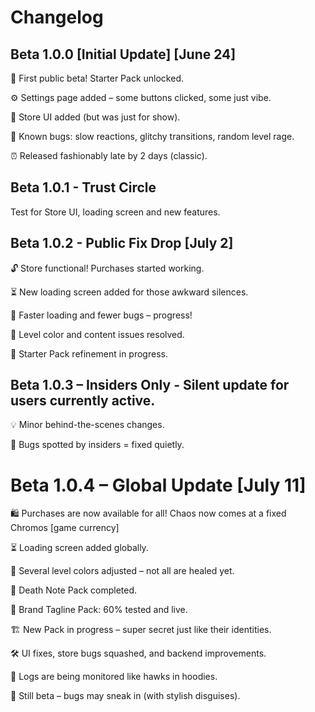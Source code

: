 # Changelog

## Beta 1.0.0 [Initial Update] [June 24]
🚀 First public beta! Starter Pack unlocked.

⚙️ Settings page added – some buttons clicked, some just vibe.

🛒 Store UI added (but was just for show).

🐛 Known bugs: slow reactions, glitchy transitions, random level rage.

⏰ Released fashionably late by 2 days (classic).

## Beta 1.0.1 - Trust Circle
Test for Store UI, loading screen and new features.

## Beta 1.0.2 - Public Fix Drop [July 2]
🔓 Store functional! Purchases started working.

⏳ New loading screen added for those awkward silences.

🐞 Faster loading and fewer bugs – progress!

🎨 Level color and content issues resolved.

🧩 Starter Pack refinement in progress.

## Beta 1.0.3 – Insiders Only - Silent update for users currently active.
💡 Minor behind-the-scenes changes.

🐞 Bugs spotted by insiders = fixed quietly.

# Beta 1.0.4 – Global Update [July 11]
🛍️ Purchases are now available for all! Chaos now comes at a fixed Chromos [game currency]

⏳ Loading screen added globally.

🎨 Several level colors adjusted – not all are healed yet.

📓 Death Note Pack completed.

🧠 Brand Tagline Pack: 60% tested and live.

🏗️ New Pack in progress – super secret just like their identities.

🛠️ UI fixes, store bugs squashed, and backend improvements.

🧪 Logs are being monitored like hawks in hoodies.

🐛 Still beta – bugs may sneak in (with stylish disguises).
